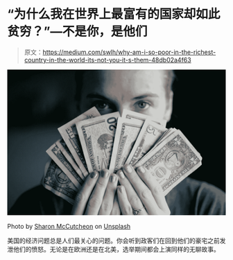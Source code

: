 # “为什么我在世界上最富有的国家却如此贫穷？”—不是你，是他们

> 原文：<https://medium.com/swlh/why-am-i-so-poor-in-the-richest-country-in-the-world-its-not-you-it-s-them-48db02a4f63>

![](img/c5a531e29cff1da94d717ac13c417d2d.png)

Photo by [Sharon McCutcheon](https://unsplash.com/@sharonmccutcheon?utm_source=unsplash&utm_medium=referral&utm_content=creditCopyText) on [Unsplash](https://unsplash.com/search/photos/income-inequality?utm_source=unsplash&utm_medium=referral&utm_content=creditCopyText)

美国的经济问题总是人们最关心的问题。你会听到政客们在回到他们的豪宅之前发泄他们的愤怒。无论是在欧洲还是在北美，选举期间都会上演同样的无聊故事。